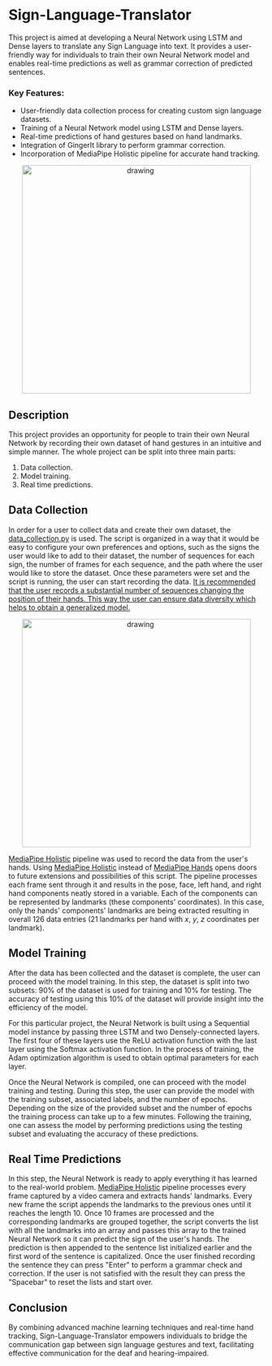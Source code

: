 # Sign-Language-Translator

This project is aimed at developing a Neural Network using LSTM and Dense layers to translate any Sign Language into text. It provides a user-friendly way for individuals to train their own Neural Network model and enables real-time predictions as well as grammar correction of predicted sentences. 

### Key Features:
* User-friendly data collection process for creating custom sign language datasets.
* Training of a Neural Network model using LSTM and Dense layers.
* Real-time predictions of hand gestures based on hand landmarks.
* Integration of GingerIt library to perform grammar correction.
* Incorporation of MediaPipe Holistic pipeline for accurate hand tracking.

<p align="center"> <img src="img/1_1.gif" alt="drawing" width="450"/> </p>


## Description

This project provides an opportunity for people to train their own Neural Network by recording their own dataset of hand gestures in an intuitive and simple manner.
The whole project can be split into three main parts:
1. Data collection.
2. Model training.
3. Real time predictions.

## Data Collection

In order for a user to collect data and create their own dataset, the [data_collection.py](https://github.com/dgovor/Sign-Language-Translator/blob/main/data_collection.py) is used. The script is organized in a way that it would be easy to configure your own preferences and options, such as the signs the user would like to add to their dataset, the number of sequences for each sign, the number of frames for each sequence, and the path where the user would like to store the dataset. Once these parameters were set and the script is running, the user can start recording the data. <ins>It is recommended that the user records a substantial number of sequences changing the position of their hands. This way the user can ensure data diversity which helps to obtain a generalized model.</ins>

<p align="center"> <img src="img/1_2.gif" alt="drawing" width="450"/> </p>

[MediaPipe Holistic](https://google.github.io/mediapipe/solutions/holistic) pipeline was used to record the data from the user's hands. Using [MediaPipe Holistic](https://google.github.io/mediapipe/solutions/holistic) instead of [MediaPipe Hands](https://google.github.io/mediapipe/solutions/hands) opens doors to future extensions and possibilities of this script. The pipeline processes each frame sent through it and results in the pose, face, left hand, and right hand components neatly stored in a variable. Each of the components can be represented by landmarks (these components' coordinates). In this case, only the hands' components' landmarks are being extracted resulting in overall 126 data entries (21 landmarks per hand with _x_, _y_, _z_ coordinates per landmark).

## Model Training

After the data has been collected and the dataset is complete, the user can proceed with the model training. In this step, the dataset is split into two subsets: 90% of the dataset is used for training and 10% for testing. The accuracy of testing using this 10% of the dataset will provide insight into the efficiency of the model.

For this particular project, the Neural Network is built using a Sequential model instance by passing three LSTM and two Densely-connected layers. The first four of these layers use the ReLU activation function with the last layer using the Softmax activation function. In the process of training, the Adam optimization algorithm is used to obtain optimal parameters for each layer.

Once the Neural Network is compiled, one can proceed with the model training and testing. During this step, the user can provide the model with the training subset, associated labels, and the number of epochs. Depending on the size of the provided subset and the number of epochs the training process can take up to a few minutes. Following the training, one can assess the model by performing predictions using the testing subset and evaluating the accuracy of these predictions.

## Real Time Predictions

In this step, the Neural Network is ready to apply everything it has learned to the real-world problem. [MediaPipe Holistic](https://google.github.io/mediapipe/solutions/holistic) pipeline processes every frame captured by a video camera and extracts hands' landmarks. Every new frame the script appends the landmarks to the previous ones until it reaches the length 10. Once 10 frames are processed and the corresponding landmarks are grouped together, the script converts the list with all the landmarks into an array and passes this array to the trained Neural Network so it can predict the sign of the user's hands. The prediction is then appended to the sentence list initialized earlier and the first word of the sentence is capitalized. Once the user finished recording the sentence they can press "Enter" to perform a grammar check and correction. If the user is not satisfied with the result they can press the "Spacebar" to reset the lists and start over.

## Conclusion

By combining advanced machine learning techniques and real-time hand tracking, Sign-Language-Translator empowers individuals to bridge the communication gap between sign language gestures and text, facilitating effective communication for the deaf and hearing-impaired.
